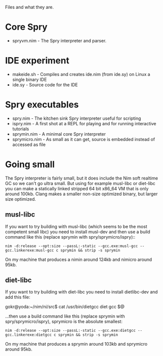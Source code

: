 Files and what they are.

# Core Spry

* spryvm.nim    - The Spry interpreter and parser.

# IDE experiment

* makeide.sh    - Compiles and creates ide.nim (from ide.sy) on Linux a single binary IDE
* ide.sy        - Source code for the IDE

# Spry executables

* spry.nim      - The kitchen sink Spry interpreter useful for scripting
* ispry.nim     - A first shot at a REPL for playing and for running interactive tutorials
* sprymin.nim   - A minimal core Spry interpreter
* sprymicro.nim - As small as it can get, source is embedded instead of accessed as file

# Going small
The Spry interpreter is fairly small, but it does include the Nim soft realtime GC so we can't
go ultra small. But using for example musl-libc or diet-libc you can make a statically linked stripped 64 bit x86_64 VM
that is only around 100kb. Clang makes a smaller non-size optimized binary, but larger size optimized.

## musl-libc
If you want to try building with musl-libc (which seems to be the most competent small libc) you need to install
musl-dev and then use a build command like this (replace sprymin with spry/sprymicro/ispry)::

```
nim -d:release --opt:size --passL:-static --gcc.exe:musl-gcc --gcc.linkerexe:musl-gcc c sprymin && strip -s sprymin
```
On my machine that produces a nimin around 124kb and nimicro around 95kb.

## diet-libc
If you want to try building with diet-libc you need to install dietlibc-dev and add this file:

gokr@yoda:~/nim/ni/src$ cat /usr/bin/dietgcc 
diet gcc $@

...then use a build command like this (replace sprymin with spry/sprymicro/ispry), sprymicro is the absolute smallest:

```
nim -d:release --opt:size --passL:-static --gcc.exe:dietgcc --gcc.linkerexe:dietgcc c sprymin && strip -s sprymin
```
On my machine that produces a sprymin around 103kb and sprymicro around 95kb.
